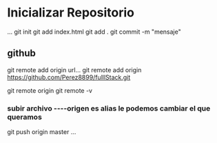# Inicializar Repositorio
...
git init
git add index.html
git add .
git commit -m "mensaje"
## github
git remote add origin url...
git remote add origin https://github.com/Perez8899/fulllStack.git

git remote origin
git remote -v

### subir archivo ----origen es alias le podemos cambiar el que queramos
git push origin master
...